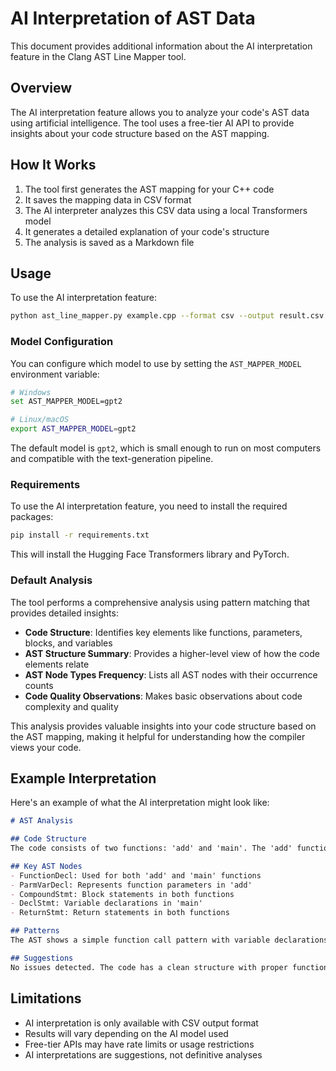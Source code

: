 # AI Interpretation of AST Data

This document provides additional information about the AI interpretation feature in the Clang AST Line Mapper tool.

## Overview

The AI interpretation feature allows you to analyze your code's AST data using artificial intelligence. The tool uses a free-tier AI API to provide insights about your code structure based on the AST mapping.

## How It Works

1. The tool first generates the AST mapping for your C++ code
2. It saves the mapping data in CSV format
3. The AI interpreter analyzes this CSV data using a local Transformers model
4. It generates a detailed explanation of your code's structure
5. The analysis is saved as a Markdown file

## Usage

To use the AI interpretation feature:

```bash
python ast_line_mapper.py example.cpp --format csv --output result.csv --interpret
```

### Model Configuration

You can configure which model to use by setting the `AST_MAPPER_MODEL` environment variable:

```bash
# Windows
set AST_MAPPER_MODEL=gpt2

# Linux/macOS
export AST_MAPPER_MODEL=gpt2
```

The default model is `gpt2`, which is small enough to run on most computers and compatible with the text-generation pipeline.

### Requirements

To use the AI interpretation feature, you need to install the required packages:

```bash
pip install -r requirements.txt
```

This will install the Hugging Face Transformers library and PyTorch.

### Default Analysis

The tool performs a comprehensive analysis using pattern matching that provides detailed insights:

- **Code Structure**: Identifies key elements like functions, parameters, blocks, and variables
- **AST Structure Summary**: Provides a higher-level view of how the code elements relate
- **AST Node Types Frequency**: Lists all AST nodes with their occurrence counts
- **Code Quality Observations**: Makes basic observations about code complexity and quality

This analysis provides valuable insights into your code structure based on the AST mapping, making it helpful for understanding how the compiler views your code.

## Example Interpretation

Here's an example of what the AI interpretation might look like:

```markdown
# AST Analysis

## Code Structure
The code consists of two functions: 'add' and 'main'. The 'add' function takes two parameters and returns their sum. The 'main' function calls 'add' with two variables.

## Key AST Nodes
- FunctionDecl: Used for both 'add' and 'main' functions
- ParmVarDecl: Represents function parameters in 'add'
- CompoundStmt: Block statements in both functions
- DeclStmt: Variable declarations in 'main'
- ReturnStmt: Return statements in both functions

## Patterns
The AST shows a simple function call pattern with variable declarations preceding the call. This is a common pattern for simple arithmetic operations.

## Suggestions
No issues detected. The code has a clean structure with proper function definition and usage patterns.
```

## Limitations

- AI interpretation is only available with CSV output format
- Results will vary depending on the AI model used
- Free-tier APIs may have rate limits or usage restrictions
- AI interpretations are suggestions, not definitive analyses
